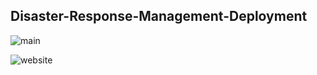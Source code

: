 ## Disaster-Response-Management-Deployment

![main ](https://user-images.githubusercontent.com/61947436/83977040-96f3e980-a91b-11ea-902b-0f132c1cf3d6.png)


![website](https://user-images.githubusercontent.com/61947436/83977041-9a877080-a91b-11ea-8570-f733d5dfa951.png)
